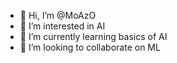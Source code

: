 - 👋 Hi, I’m @MoAzO
- 👀 I’m interested in AI
- 🌱 I’m currently learning basics of AI
- 💞️ I’m looking to collaborate on ML


<!---
MoAzO/MoAzO is a ✨ special ✨ repository because its `README.md` (this file) appears on your GitHub profile.
You can click the Preview link to take a look at your changes.
--->
